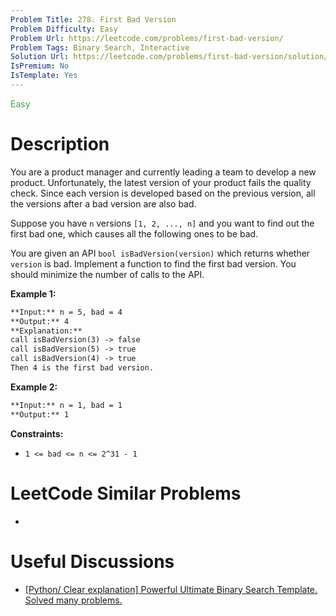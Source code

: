 ```yaml
---
Problem Title: 278. First Bad Version
Problem Difficulty: Easy
Problem Url: https://leetcode.com/problems/first-bad-version/
Problem Tags: Binary Search, Interactive
Solution Url: https://leetcode.com/problems/first-bad-version/solution/
IsPremium: No
IsTemplate: Yes
---
```


<span style="color: rgb(67, 160, 71);">Easy</span>

# Description

You are a product manager and currently leading a team to develop a new product.
Unfortunately, the latest version of your product fails the quality check. Since
each version is developed based on the previous version, all the versions after
a bad version are also bad.

Suppose you have `n` versions `[1, 2, ..., n]` and you want to find out the
first bad one, which causes all the following ones to be bad.

You are given an API `bool isBadVersion(version)` which returns whether `version`
is bad. Implement a function to find the first bad version. You should minimize
the number of calls to the API.

**Example 1:**

```markdown
**Input:** n = 5, bad = 4
**Output:** 4
**Explanation:**
call isBadVersion(3) -> false
call isBadVersion(5) -> true
call isBadVersion(4) -> true
Then 4 is the first bad version.
```

**Example 2:**

```markdown
**Input:** n = 1, bad = 1
**Output:** 1
```

**Constraints:**

-   `1 <= bad <= n <= 2^31 - 1`

# LeetCode Similar Problems

-   []()

# Useful Discussions

-   [[Python/ Clear explanation] Powerful Ultimate Binary Search Template. Solved many problems.](https://leetcode.com/problems/first-bad-version/discuss/769685/Python-Clear-explanation-Powerful-Ultimate-Binary-Search-Template.-Solved-many-problems.)

